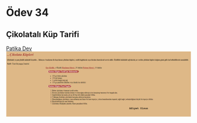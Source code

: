 # Ödev 34
## Çikolatalı Küp Tarifi
<a href="https://www.patika.dev">Patika Dev</a>
<img src="ekran.PNG">